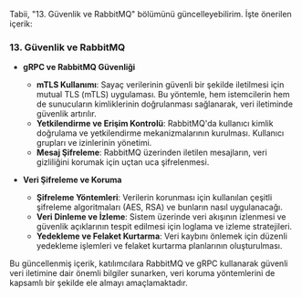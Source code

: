 Tabii, "13. Güvenlik ve RabbitMQ" bölümünü güncelleyebilirim. İşte önerilen içerik:

### **13. Güvenlik ve RabbitMQ**

- **gRPC ve RabbitMQ Güvenliği**
  - **mTLS Kullanımı**: Sayaç verilerinin güvenli bir şekilde iletilmesi için mutual TLS (mTLS) uygulaması. Bu yöntemle, hem istemcilerin hem de sunucuların kimliklerinin doğrulanması sağlanarak, veri iletiminde güvenlik artırılır.
  - **Yetkilendirme ve Erişim Kontrolü**: RabbitMQ'da kullanıcı kimlik doğrulama ve yetkilendirme mekanizmalarının kurulması. Kullanıcı grupları ve izinlerinin yönetimi.
  - **Mesaj Şifreleme**: RabbitMQ üzerinden iletilen mesajların, veri gizliliğini korumak için uçtan uca şifrelenmesi.

- **Veri Şifreleme ve Koruma**
  - **Şifreleme Yöntemleri**: Verilerin korunması için kullanılan çeşitli şifreleme algoritmaları (AES, RSA) ve bunların nasıl uygulanacağı.
  - **Veri Dinleme ve İzleme**: Sistem üzerinde veri akışının izlenmesi ve güvenlik açıklarının tespit edilmesi için loglama ve izleme stratejileri.
  - **Yedekleme ve Felaket Kurtarma**: Veri kaybını önlemek için düzenli yedekleme işlemleri ve felaket kurtarma planlarının oluşturulması.

Bu güncellenmiş içerik, katılımcılara RabbitMQ ve gRPC kullanarak güvenli veri iletimine dair önemli bilgiler sunarken, veri koruma yöntemlerini de kapsamlı bir şekilde ele almayı amaçlamaktadır.